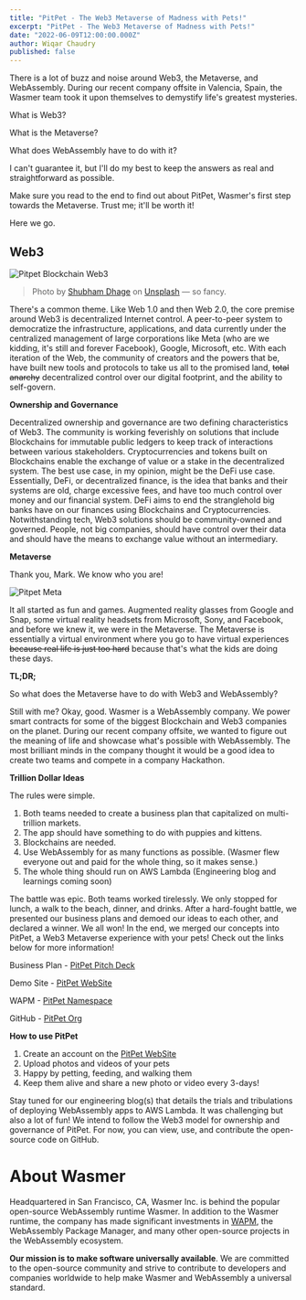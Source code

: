 ```yaml
---
title: "PitPet - The Web3 Metaverse of Madness with Pets!"
excerpt: "PitPet - The Web3 Metaverse of Madness with Pets!"
date: "2022-06-09T12:00:00.000Z"
author: Wiqar Chaudry
published: false
---
```


There is a lot of buzz and noise around Web3, the Metaverse, and WebAssembly. During our recent company offsite in Valencia, Spain, the Wasmer team took it upon themselves to demystify life's greatest mysteries.

What is Web3?

What is the Metaverse?

What does WebAssembly have to do with it?

I can't guarantee it, but I'll do my best to keep the answers as real and straightforward as possible.

Make sure you read to the end to find out about PitPet, Wasmer's first step towards the Metaverse. Trust me; it'll be worth it!

Here we go.

## Web3

![Pitpet Blockchain Web3](/images/blog/pitpet/blockchain.jpg)

> Photo by [Shubham Dhage](https://unsplash.com/es/@theshubhamdhage?utm_source=unsplash&utm_medium=referral&utm_content=creditCopyText) on [Unsplash](https://unsplash.com/s/photos/web3?utm_source=unsplash&utm_medium=referral&utm_content=creditCopyText) — so fancy.

There's a common theme. Like Web 1.0 and then Web 2.0, the core premise around Web3 is decentralized Internet control. A peer-to-peer system to democratize the infrastructure, applications, and data currently under the centralized management of large corporations like Meta (who are we kidding, it's still and forever Facebook), Google, Microsoft, etc. With each iteration of the Web, the community of creators and the powers that be, have built new tools and protocols to take us all to the promised land, ~~total anarchy~~ decentralized control over our digital footprint, and the ability to self-govern.

**Ownership and Governance**

Decentralized ownership and governance are two defining characteristics of Web3. The community is working feverishly on solutions that include Blockchains for immutable public ledgers to keep track of interactions between various stakeholders. Cryptocurrencies and tokens built on Blockchains enable the exchange of value or a stake in the decentralized system. The best use case, in my opinion, might be the DeFi use case. Essentially, DeFi, or decentralized finance, is the idea that banks and their systems are old, charge excessive fees, and have too much control over money and our financial system. DeFi aims to end the stranglehold big banks have on our finances using Blockchains and Cryptocurrencies. Notwithstanding tech, Web3 solutions should be community-owned and governed. People, not big companies, should have control over their data and should have the means to exchange value without an intermediary.

**Metaverse**

Thank you, Mark. We know who you are!

![Pitpet Meta](/images/blog/pitpet/meta.png)

It all started as fun and games. Augmented reality glasses from Google and Snap, some virtual reality headsets from Microsoft, Sony, and Facebook, and before we knew it, we were in the Metaverse. The Metaverse is essentially a virtual environment where you go to have virtual experiences ~~because real life is just too hard~~ because that's what the kids are doing these days.

**TL;DR;**

So what does the Metaverse have to do with Web3 and WebAssembly?

Still with me? Okay, good. Wasmer is a WebAssembly company. We power smart contracts for some of the biggest Blockchain and Web3 companies on the planet. During our recent company offsite, we wanted to figure out the meaning of life and showcase what's possible with WebAssembly. The most brilliant minds in the company thought it would be a good idea to create two teams and compete in a company Hackathon.

**Trillion Dollar Ideas**

The rules were simple.

1. Both teams needed to create a business plan that capitalized on multi-trillion markets.
2. The app should have something to do with puppies and kittens.
3. Blockchains are needed.
4. Use WebAssembly for as many functions as possible. (Wasmer flew everyone out and paid for the whole thing, so it makes sense.)
5. The whole thing should run on AWS Lambda (Engineering blog and learnings coming soon)

The battle was epic. Both teams worked tirelessly. We only stopped for lunch, a walk to the beach, dinner, and drinks. After a hard-fought battle, we presented our business plans and demoed our ideas to each other, and declared a winner. We all won! In the end, we merged our concepts into PitPet, a Web3 Metaverse experience with your pets! Check out the links below for more information!

Business Plan - [PitPet Pitch Deck](https://docs.google.com/presentation/d/1l4VDbhTeiv1bnUtof3OpVuJhkRzowcVY9f2tEB3I12c/edit?usp=sharing)

Demo Site - [PitPet WebSite](https://pitpet.xyz/)

WAPM - [PitPet Namespace](https://wapm.io/pitpet)

GitHub - [PitPet Org](https://github.com/pitpet-xyz)

**How to use PitPet**

1. Create an account on the [PitPet WebSite](https://pitpet.xyz/)
2. Upload photos and videos of your pets
3. Happy by petting, feeding, and walking them
4. Keep them alive and share a new photo or video every 3-days!

Stay tuned for our engineering blog(s) that details the trials and tribulations of deploying WebAssembly apps to AWS Lambda. It was challenging but also a lot of fun! We intend to follow the Web3 model for ownership and governance of PitPet. For now, you can view, use, and contribute the open-source code on GitHub.

# About Wasmer

Headquartered in San Francisco, CA, Wasmer Inc. is behind the popular open-source WebAssembly runtime Wasmer. In addition to the Wasmer runtime, the company has made significant investments in [WAPM](https://wapm.io/), the WebAssembly Package Manager, and many other open-source projects in the WebAssembly ecosystem.

**Our mission is to make software universally available**. We are committed to the open-source community and strive to contribute to developers and companies worldwide to help make Wasmer and WebAssembly a universal standard.
